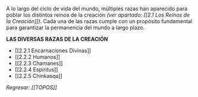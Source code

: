 A lo largo del ciclo de vida del mundo, múltiples razas han aparecido para poblar los distintos reinos de la creación _(ver apartado: [[2.1 Los Reinos de la Creación]])_. Cada una de las razas cumple con un propósito fundamental para garantizar la permanencia del mundo a largo plazo.

**LAS DIVERSAS RAZAS DE LA CREACIÓN**
- [[2.2.1 Encarnaciones Divinas]]
- [[2.2.2 Humanos]]
- [[2.2.3 Chamanes]]
- [[2.2.4 Espíritus]]
- [[2.2.5 Chinkasqa]]

_Regresar: [[TOPOS]]_